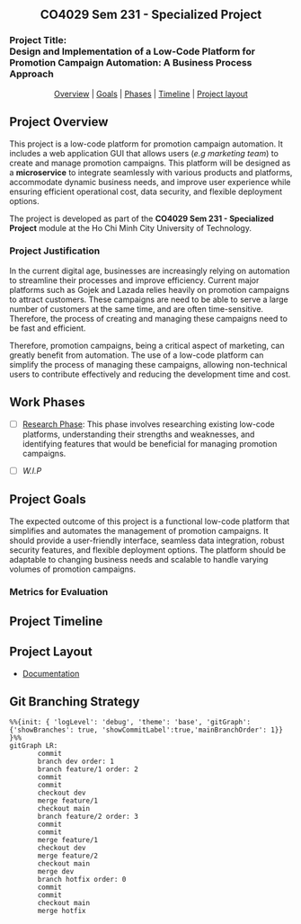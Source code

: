 <h2 align="center"> CO4029 Sem 231 - Specialized Project </h2>

### Project Title: <br/> Design and Implementation of a Low-Code Platform for Promotion Campaign Automation: A Business Process Approach

<p align="center">
  <a href="#project-overview">Overview</a> |
  <a href="#project-goals">Goals</a> |
  <a href="#work-phases"> Phases</a> |
  <a href="#project-timeline">Timeline</a> |
  <a href="#project-layout">Project layout</a>
</p>


## Project Overview

This project is a low-code platform for promotion campaign automation. It includes a web application GUI that allows users (*e.g marketing team*) to create and manage promotion campaigns. This platform will be designed as a **microservice** to integrate seamlessly with various products and platforms, accommodate dynamic business needs, and improve user experience while ensuring efficient operational cost, data security, and flexible deployment options.

The project is developed as part of the **CO4029 Sem 231 - Specialized Project** module at the Ho Chi Minh City University of Technology.

### Project Justification

In the current digital age, businesses are increasingly relying on automation to streamline their processes and improve efficiency. Current major platforms such as Gojek and Lazada relies heavily on promotion campaigns to attract customers. These campaigns are need to be able to serve a large number of customers at the same time, and are often time-sensitive. Therefore, the process of creating and managing these campaigns need to be fast and efficient. 
 
Therefore, promotion campaigns, being a critical aspect of marketing, can greatly benefit from automation. The use of a low-code platform can simplify the process of managing these campaigns, allowing non-technical users to contribute effectively and reducing the development time and cost.

## Work Phases

- [ ] [Research Phase](./documentation/research/README.md): This phase involves researching existing low-code platforms, understanding their strengths and weaknesses, and identifying features that would be beneficial for managing promotion campaigns.

- [ ] *W.I.P*

## Project Goals

The expected outcome of this project is a functional low-code platform that simplifies and automates the management of promotion campaigns. It should provide a user-friendly interface, seamless data integration, robust security features, and flexible deployment options. The platform should be adaptable to changing business needs and scalable to handle varying volumes of promotion campaigns.

### Metrics for Evaluation

## Project Timeline

## Project Layout
 
- [Documentation](./documentation/README.md)



## Git Branching Strategy

```mermaid
%%{init: { 'logLevel': 'debug', 'theme': 'base', 'gitGraph': {'showBranches': true, 'showCommitLabel':true,'mainBranchOrder': 1}} }%%
gitGraph LR:
       commit
       branch dev order: 1
	   branch feature/1 order: 2
       commit
       commit
	   checkout dev
       merge feature/1
	   checkout main
	   branch feature/2 order: 3
	   commit
	   commit
	   merge feature/1
	   checkout dev
	   merge feature/2
	   checkout main
	   merge dev
	   branch hotfix order: 0
	   commit
	   commit
	   checkout main
	   merge hotfix
	   
	

```